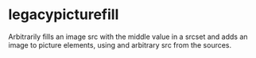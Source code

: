 # legacypicturefill
Arbitrarily fills an image src with the middle value in a srcset and adds an image to picture elements, using and arbitrary src from the sources.
